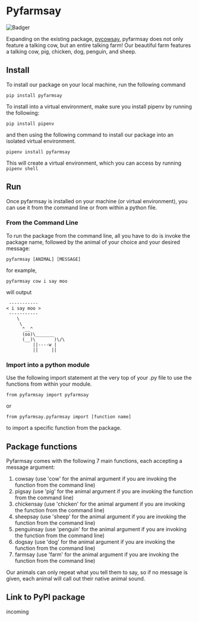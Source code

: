 # Pyfarmsay
![Badger](https://github.com/software-students-fall2022/python-package-exercise-project-3-team-4/actions/workflows/github-workflow.yml/badge.svg)

Expanding on the existing package, [pycowsay](https://pypi.org/project/pycowsay/), pyfarmsay does not only feature a talking 
cow, but an entire talking farm! Our beautiful farm features a talking cow, pig, chicken, dog, penguin, and sheep. 

## Install 
To install our package on your local machine, run the following command

```
pip install pyfarmsay 
```

To install into a virtual environment, make sure you install pipenv by running the following:
```
pip install pipenv
```
and then using the following command to install our package into an isolated virtual environment. 
```
pipenv install pyfarmsay 
```

This will create a virtual environment, which you can access by running ```pipenv shell```

## Run 
Once pyfarmsay is installed on your machine (or virtual environment), you can use it from the command line or from within a python file. 
### From the Command Line
To run the package from the command line, all you have to do is invoke the package name, followed by the animal of your choice and your desired message:
```
pyfarmsay [ANIMAL] [MESSAGE]
```
for example, 

```
pyfarmsay cow i say moo
```
will output

```
 -----------
< i say moo >
 -----------
    \
     \
      ^__^
      (oo)\_______
      (__)\       )\/\
          ||----w |
          ||     ||

```

### Import into a python module
Use the following import statement at the very top of your .py file to use the functions from within your module. 
```
from pyfarmsay import pyfarmsay
```
or 

```
from pyfarmsay.pyfarmsay import [function name]
```
to import a specific function from the package.
## Package functions
Pyfarmsay comes with the following 7 main functions, each accepting a message argument:

1. cowsay (use 'cow' for the animal argument if you are invoking the function from the command line)
2. pigsay (use 'pig' for the animal argument if you are invoking the function from the command line)
3. chickensay (use 'chicken' for the animal argument if you are invoking the function from the command line)
4. sheepsay (use 'sheep' for the animal argument if you are invoking the function from the command line)
5. penguinsay (use 'penguin' for the animal argument if you are invoking the function from the command line)
6. dogsay (use 'dog' for the animal argument if you are invoking the function from the command line)
7. farmsay (use 'farm' for the animal argument if you are invoking the function from the command line)

Our animals can only repeat what you tell
them to say, so if no message is given, each animal will call out their native animal sound. 

## Link to PyPI package 
incoming 

